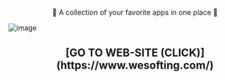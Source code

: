 <p align="center">
💜 A collection of your favorite apps in one place 💜
</p>

![image](https://github.com/Eliaz7/We-Softing-All-Soft-For-You/assets/97999125/9ddf37e2-a6d2-43b4-88b8-6e01d0e35168)


<h2 align="center">[GO TO WEB-SITE (CLICK)](https://www.wesofting.com/)</h1>


